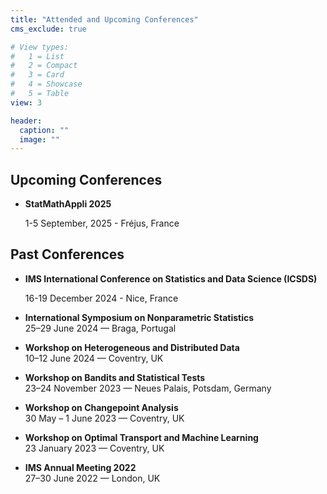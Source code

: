 ```yaml
---
title: "Attended and Upcoming Conferences"
cms_exclude: true

# View types:
#   1 = List
#   2 = Compact
#   3 = Card
#   4 = Showcase
#   5 = Table
view: 3

header:
  caption: ""
  image: ""
---
```


## Upcoming Conferences
- **StatMathAppli 2025**

  1-5 September, 2025 - Fréjus, France

## Past Conferences

- **IMS International Conference on Statistics and Data Science (ICSDS)**

  16-19 December 2024 - Nice, France

- **International Symposium on Nonparametric Statistics**  
  25–29 June 2024 — Braga, Portugal

- **Workshop on Heterogeneous and Distributed Data**  
  10–12 June 2024 — Coventry, UK

- **Workshop on Bandits and Statistical Tests**  
  23–24 November 2023 — Neues Palais, Potsdam, Germany

- **Workshop on Changepoint Analysis**  
  30 May – 1 June 2023 — Coventry, UK

- **Workshop on Optimal Transport and Machine Learning**  
  23 January 2023 — Coventry, UK

- **IMS Annual Meeting 2022**  
  27–30 June 2022 — London, UK
